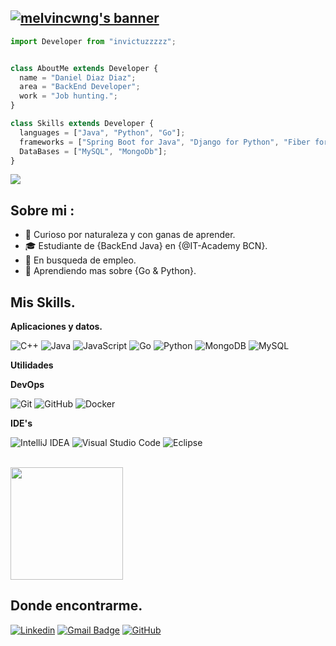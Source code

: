 <h2>
  <a href="https://git.io/typing-svg">
    <img src="https://readme-typing-svg.demolab.com?font=Fira+Code&weight=700&size=25&duration=2000&pause=1000&color=FF2D2D&vCenter=true&random=false&width=500&height=30&lines=Hi+there%2C+I'm+Dani+Diaz+%F0%9F%91%8B%F0%9F%8F%BB;I'm+a+Student+BackEnd+in+IT+Academy+%F0%9F%91%A8%E2%80%8D%F0%9F%92%BB;Looking for job%F0%9F%A7%91%E2%80%8D%F0%9F%8F%AB" alt="melvincwng's banner" />
  </a>
</h2>


```js
import Developer from "invictuzzzzz";


class AboutMe extends Developer {
  name = "Daniel Diaz Diaz";
  area = "BackEnd Developer";
  work = "Job hunting.";
}

class Skills extends Developer {
  languages = ["Java", "Python", "Go"];
  frameworks = ["Spring Boot for Java", "Django for Python", "Fiber for Go"];
  DataBases = ["MySQL", "MongoDb"];
}
```

![](https://komarev.com/ghpvc/?username=invictuzzzzz&color=006bed)

## Sobre mi :

- 🤔 Curioso por naturaleza y con ganas de aprender.
- 🎓 Estudiante de {BackEnd Java} en {@IT-Academy BCN}.
- 💼 En busqueda de empleo.
- 🌱 Aprendiendo mas sobre {Go & Python}.

## Mis Skills.

**Aplicaciones y datos.**

![C++](https://img.shields.io/badge/-C++-333333?style=flat&logo=C%2B%2B&logoColor=00599C)
![Java](https://img.shields.io/badge/-Java-333333?style=flat&logo=Java&logoColor=007396)
![JavaScript](https://img.shields.io/badge/-JavaScript-333333?style=flat&logo=javascript)
![Go](https://img.shields.io/badge/-Go-00ADD8?style=flat&logo=go&logoColor=white)
![Python](https://img.shields.io/badge/-Python-3776AB?style=flat&logo=python&logoColor=white)
![MongoDB](https://img.shields.io/badge/-MongoDB-47A248?style=flat&logo=mongodb&logoColor=white)
![MySQL](https://img.shields.io/badge/-MySQL-333333?style=flat&logo=mysql)

**Utilidades**
 

**DevOps**

![Git](https://img.shields.io/badge/-Git-333333?style=flat&logo=git)
![GitHub](https://img.shields.io/badge/-GitHub-333333?style=flat&logo=github)
![Docker](https://img.shields.io/badge/-Docker-333333?style=flat&logo=docker)
 

**IDE's**

![IntelliJ IDEA](https://img.shields.io/badge/-IntelliJ%20IDEA-000000?style=flat&logo=intellij-idea&logoColor=white)
![Visual Studio Code](https://img.shields.io/badge/-Visual%20Studio%20Code-333333?style=flat&logo=visual-studio-code&logoColor=007ACC)
![Eclipse](https://img.shields.io/badge/-Eclipse-333333?style=flat&logo=eclipse-ide&logoColor=2C2255)



<br/>

<a href="https://github.com/invictuzzzzz" title="Perfil de Dani">
<img height="180em" src="https://github-readme-stats.vercel.app/api?username=invictuzzzzz&theme=dracula&show_icons=true" />
</a>

## Donde encontrarme.

[![Linkedin](https://img.shields.io/badge/-Dani-blue?style=flat-square&logo=Linkedin&logoColor=white&link=https://www.linkedin.com/in/daniel-diaz-diaz-b58707294)](https://www.linkedin.com/in/daniel-diaz-diaz-b58707294)
[![Gmail Badge](https://img.shields.io/badge/-Dani-006bed?style=flat-square&logo=Gmail&logoColor=white&link=mailto:dan1@hotmail.es)](mailto:dan1@hotmail.es)
[![GitHub](https://img.shields.io/github/followers/iuricode?label=follow&style=social)](https://github.com/invictuzzzzz)


